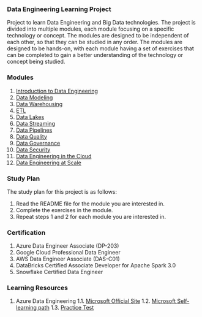 ### Data Engineering Learning Project
Project to learn Data Engineering and Big Data technologies. The project is divided into multiple modules, each module focusing on a specific technology or concept. The modules are designed to be independent of each other, so that they can be studied in any order. The modules are designed to be hands-on, with each module having a set of exercises that can be completed to gain a better understanding of the technology or concept being studied.

### Modules
1. [Introduction to Data Engineering](modules/01-introduction-to-data-engineering/README.md)
2. [Data Modeling](modules/02-data-modeling/README.md)
3. [Data Warehousing](modules/03-data-warehousing/README.md)
4. [ETL](modules/04-etl/README.md)
5. [Data Lakes](modules/05-data-lakes/README.md)
6. [Data Streaming](modules/06-data-streaming/README.md)
7. [Data Pipelines](modules/07-data-pipelines/README.md)
8. [Data Quality](modules/08-data-quality/README.md)
9. [Data Governance](modules/09-data-governance/README.md)
10. [Data Security](modules/10-data-security/README.md)
11. [Data Engineering in the Cloud](modules/11-data-engineering-in-the-cloud/README.md)
12. [Data Engineering at Scale](modules/12-data-engineering-at-scale/README.md)

### Study Plan
The study plan for this project is as follows:
1. Read the README file for the module you are interested in.
2. Complete the exercises in the module.
3. Repeat steps 1 and 2 for each module you are interested in.


### Certification
1. Azure Data Engineer Associate (DP-203)
2. Google Cloud Professional Data Engineer
3. AWS Data Engineer Associate (DAS-C01)
4. DataBricks Certified Associate Developer for Apache Spark 3.0
5. Snowflake Certified Data Engineer 


### Learning Resources
1. Azure Data Engineering
1.1. [Microsoft Official Site](https://docs.microsoft.com/en-us/learn/certifications/azure-data-engineer)
1.2. [Microsoft Self-learning path](https://learn.microsoft.com/en-us/training/courses/dp-203t00)
1.3. [Practice Test](https://www.itexams.com/exam/DP-203)



